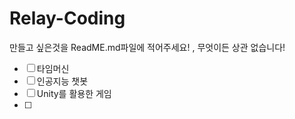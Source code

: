 # Relay-Coding
만들고 싶은것을 ReadME.md파일에 적어주세요! ,  무엇이든 상관 없습니다!
 - [ ] 타임머신
 - [ ] 인공지능 챗봇
 - [ ] Unity를 활용한 게임
 - [ ] 
